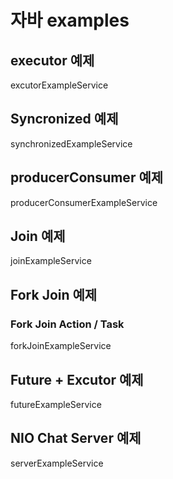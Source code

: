 # 자바 examples

## executor 예제
excutorExampleService

## Syncronized 예제
synchronizedExampleService

## producerConsumer 예제
producerConsumerExampleService

## Join 예제
joinExampleService

## Fork Join 예제

### Fork Join Action / Task
forkJoinExampleService

## Future + Excutor 예제
futureExampleService

## NIO Chat Server 예제
serverExampleService
